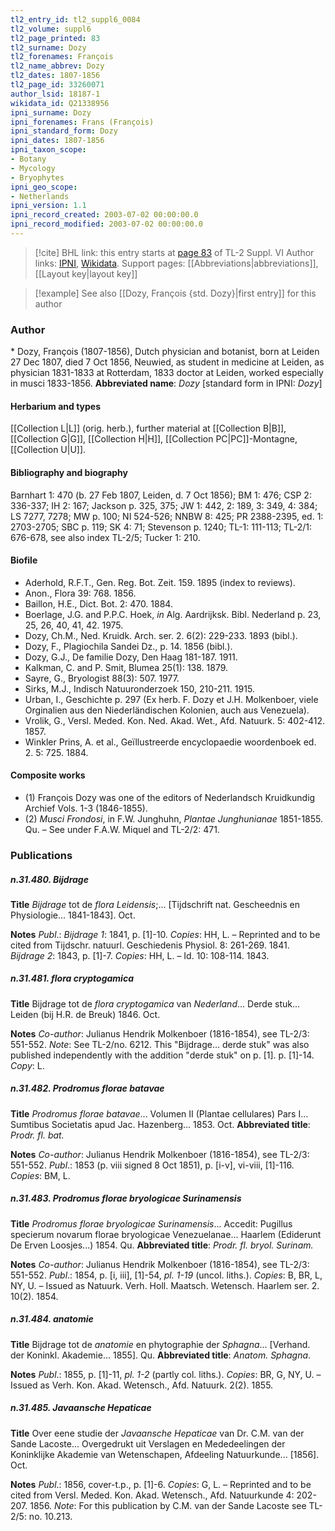 ```yaml
---
tl2_entry_id: tl2_suppl6_0084
tl2_volume: suppl6
tl2_page_printed: 83
tl2_surname: Dozy
tl2_forenames: François
tl2_name_abbrev: Dozy
tl2_dates: 1807-1856
tl2_page_id: 33260071
author_lsid: 18187-1
wikidata_id: Q21338956
ipni_surname: Dozy
ipni_forenames: Frans (François)
ipni_standard_form: Dozy
ipni_dates: 1807-1856
ipni_taxon_scope: 
- Botany
- Mycology
- Bryophytes
ipni_geo_scope: 
- Netherlands
ipni_version: 1.1
ipni_record_created: 2003-07-02 00:00:00.0
ipni_record_modified: 2003-07-02 00:00:00.0
---
```


> [!cite] BHL link: this entry starts at [page 83](https://www.biodiversitylibrary.org/page/33260071) of TL-2 Suppl. VI
> Author links: [IPNI](https://www.ipni.org/a/18187-1), [Wikidata](https://www.wikidata.org/wiki/Q21338956). Support pages: [[Abbreviations|abbreviations]], [[Layout key|layout key]]

> [!example] See also [[Dozy, François {std. Dozy}|first entry]] for this author

### Author

\* Dozy, François (1807-1856), Dutch physician and botanist, born at Leiden 27 Dec 1807, died 7 Oct 1856, Neuwied, as student in medicine at Leiden, as physician 1831-1833 at Rotterdam, 1833 doctor at Leiden, worked especially in musci 1833-1856. 
**Abbreviated name**: *Dozy* \[standard form in IPNI: *Dozy*\]

#### Herbarium and types

[[Collection L|L]] (orig. herb.), further material at [[Collection B|B]], [[Collection G|G]], [[Collection H|H]], [[Collection PC|PC]]-Montagne, [[Collection U|U]].

#### Bibliography and biography

Barnhart 1: 470 (b. 27 Feb 1807, Leiden, d. 7 Oct 1856); BM 1: 476; CSP 2: 336-337; IH 2: 167; Jackson p. 325, 375; JW 1: 442, 2: 189, 3: 349, 4: 384; LS 7277, 7278; MW p. 100; NI 524-526; NNBW 8: 425; PR 2388-2395, ed. 1: 2703-2705; SBC p. 119; SK 4: 71; Stevenson p. 1240; TL-1: 111-113; TL-2/1: 676-678, see also index TL-2/5; Tucker 1: 210.

#### Biofile

- Aderhold, R.F.T., Gen. Reg. Bot. Zeit. 159. 1895 (index to reviews).
- Anon., Flora 39: 768. 1856.
- Baillon, H.E., Dict. Bot. 2: 470. 1884.
- Boerlage, J.G. and P.P.C. Hoek, *in* Alg. Aardrijksk. Bibl. Nederland p. 23, 25, 26, 40, 41, 42. 1975.
- Dozy, Ch.M., Ned. Kruidk. Arch. ser. 2. 6(2): 229-233. 1893 (bibl.).
- Dozy, F., Plagiochila Sandei Dz., p. 14. 1856 (bibl.).
- Dozy, G.J., De familie Dozy, Den Haag 181-187. 1911.
- Kalkman, C. and P. Smit, Blumea 25(1): 138. 1879.
- Sayre, G., Bryologist 88(3): 507. 1977.
- Sirks, M.J., Indisch Natuuronderzoek 150, 210-211. 1915.
- Urban, I., Geschichte p. 297 (Ex herb. F. Dozy et J.H. Molkenboer, viele Orginalien aus den Niederländischen Kolonien, auch aus Venezuela).
- Vrolik, G., Versl. Meded. Kon. Ned. Akad. Wet., Afd. Natuurk. 5: 402-412. 1857.
- Winkler Prins, A. et al., Geïllustreerde encyclopaedie woordenboek ed. 2. 5: 725. 1884.

#### Composite works

- (1) François Dozy was one of the editors of Nederlandsch Kruidkundig Archief Vols. 1-3 (1846-1855).
- (2) *Musci Frondosi*, in F.W. Junghuhn, *Plantae Junghunianae* 1851-1855. Qu. – See under F.A.W. Miquel and TL-2/2: 471.

### Publications

##### n.31.480. Bijdrage

**Title**
*Bijdrage* tot de *flora Leidensis*;... \[Tijdschrift nat. Gescheednis en Physiologie... 1841-1843\]. Oct.

**Notes**
*Publ*.: *Bijdrage 1*: 1841, p. \[1\]-10. *Copies*: HH, L. – Reprinted and to be cited from Tijdschr. natuurl. Geschiedenis Physiol. 8: 261-269. 1841.
*Bijdrage 2*: 1843, p. \[1\]-7. *Copies*: HH, L. – Id. 10: 108-114. 1843.

##### n.31.481. flora cryptogamica

**Title**
Bijdrage tot de *flora cryptogamica* van *Nederland*... Derde stuk... Leiden (bij H.R. de Breuk) 1846. Oct.

**Notes**
*Co-author*: Julianus Hendrik Molkenboer (1816-1854), see TL-2/3: 551-552.
*Note*: See TL-2/no. 6212. This "Bijdrage... derde stuk" was also published independently with the addition "derde stuk" on p. \[1\]. p. \[1\]-14. *Copy*: L.

##### n.31.482. Prodromus florae batavae

**Title**
*Prodromus florae batavae*... Volumen II (Plantae cellulares) Pars I... Sumtibus Societatis apud Jac. Hazenberg... 1853. Oct.
**Abbreviated title**: *Prodr. fl. bat.*

**Notes**
*Co-author*: Julianus Hendrik Molkenboer (1816-1854), see TL-2/3: 551-552.
*Publ*.: 1853 (p. viii signed 8 Oct 1851), p. \[i-v\], vi-viii, \[1\]-116. *Copies*: BM, L.

##### n.31.483. Prodromus florae bryologicae Surinamensis

**Title**
*Prodromus florae bryologicae Surinamensis*... Accedit: Pugillus specierum novarum florae bryologicae Venezuelanae... Haarlem (Ediderunt De Erven Loosjes...) 1854. Qu.
**Abbreviated title**: *Prodr. fl. bryol. Surinam.*

**Notes**
*Co-author*: Julianus Hendrik Molkenboer (1816-1854), see TL-2/3: 551-552.
*Publ*.: 1854, p. \[i, iii\], \[1\]-54, *pl. 1-19* (uncol. liths.). *Copies*: B, BR, L, NY, U. – Issued as Natuurk. Verh. Holl. Maatsch. Wetensch. Haarlem ser. 2. 10(2). 1854.

##### n.31.484. anatomie

**Title**
Bijdrage tot de *anatomie* en phytographie der *Sphagna*... \[Verhand. der Koninkl. Akademie... 1855\]. Qu.
**Abbreviated title**: *Anatom. Sphagna*.

**Notes**
*Publ*.: 1855, p. \[1\]-11, *pl. 1-2* (partly col. liths.). *Copies*: BR, G, NY, U. – Issued as Verh. Kon. Akad. Wetensch., Afd. Natuurk. 2(2). 1855.

##### n.31.485. Javaansche Hepaticae

**Title**
Over eene studie der *Javaansche Hepaticae* van Dr. C.M. van der Sande Lacoste... Overgedrukt uit Verslagen en Mededeelingen der Koninklijke Akademie van Wetenschapen, Afdeeling Natuurkunde... \[1856\]. Oct.

**Notes**
*Publ*.: 1856, cover-t.p., p. \[1\]-6. *Copies*: G, L. – Reprinted and to be cited from Versl. Meded. Kon. Akad. Wetensch., Afd. Natuurkunde 4: 202-207. 1856.
*Note*: For this publication by C.M. van der Sande Lacoste see TL-2/5: no. 10.213.

